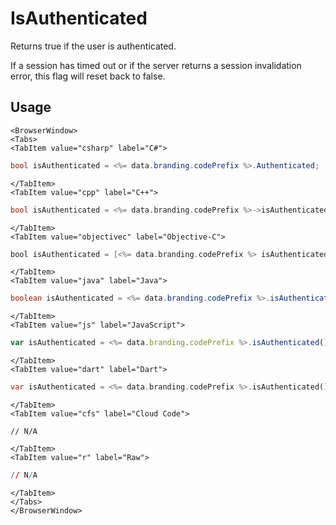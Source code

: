 # IsAuthenticated

Returns true if the user is authenticated.

If a session has timed out or if the server returns a session invalidation error, this flag will reset back to false.

## Usage

```mdx-code-block
<BrowserWindow>
<Tabs>
<TabItem value="csharp" label="C#">
```

```csharp
bool isAuthenticated = <%= data.branding.codePrefix %>.Authenticated;
```

```mdx-code-block
</TabItem>
<TabItem value="cpp" label="C++">
```

```cpp
bool isAuthenticated = <%= data.branding.codePrefix %>->isAuthenticated();
```

```mdx-code-block
</TabItem>
<TabItem value="objectivec" label="Objective-C">
```

```objectivec
bool isAuthenticated = [<%= data.branding.codePrefix %> isAuthenticated];
```

```mdx-code-block
</TabItem>
<TabItem value="java" label="Java">
```

```java
boolean isAuthenticated = <%= data.branding.codePrefix %>.isAuthenticated();
```

```mdx-code-block
</TabItem>
<TabItem value="js" label="JavaScript">
```

```javascript
var isAuthenticated = <%= data.branding.codePrefix %>.isAuthenticated();
```

```mdx-code-block
</TabItem>
<TabItem value="dart" label="Dart">
```

```dart
var isAuthenticated = <%= data.branding.codePrefix %>.isAuthenticated();
```

```mdx-code-block
</TabItem>
<TabItem value="cfs" label="Cloud Code">
```

```cfscript
// N/A
```

```mdx-code-block
</TabItem>
<TabItem value="r" label="Raw">
```

```r
// N/A
```

```mdx-code-block
</TabItem>
</Tabs>
</BrowserWindow>
```
